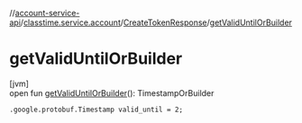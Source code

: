 //[account-service-api](../../../index.md)/[classtime.service.account](../index.md)/[CreateTokenResponse](index.md)/[getValidUntilOrBuilder](get-valid-until-or-builder.md)

# getValidUntilOrBuilder

[jvm]\
open fun [getValidUntilOrBuilder](get-valid-until-or-builder.md)(): TimestampOrBuilder

`.google.protobuf.Timestamp valid_until = 2;`
